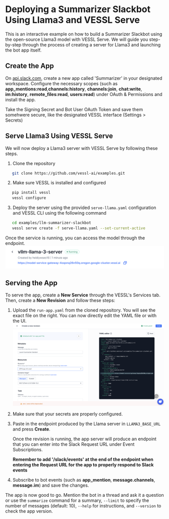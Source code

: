 # Deploying a Summarizer Slackbot Using Llama3 and VESSL Serve
This is an interactive example on how to build a Summarizer Slackbot using the open-source Llama3 model with VESSL Serve. We will guide you step-by-step through the process of creating a server for Llama3 and launching the bot app itself.

## Create the App
On [api.slack.com](https://api.slack.com/), create a new app called 'Summarizer' in your designated workspace. Configure the necessary scopes (such as **app_mentions:read**,**channels:history**, **channels:join**, **chat:write**, **im:history**, **remote_files:read**, **users:read**) under OAuth & Permissions and install the app. 

Take the Signing Secret and Bot User OAuth Token and save them somehwere secure, like the designated VESSL interface (Settings > Secrets)

## Serve Llama3 Using VESSL Serve
We will now deploy a Llama3 server with VESSL Serve by following these steps.
1. Clone the repository
```bash
   git clone https://github.com/vessl-ai/examples.git
```
2. Make sure VESSL is installed and configured
```bash
   pip install vessl
   vessl configure
```
3. Deploy the server using the provided `serve-llama.yaml` configuration and VESSL CLI using the following command
```bash
   cd examples/llm-summarizer-slackbot
   vessl serve create -f serve-llama.yaml --set-current-active
``` 

Once the service is running, you can access the model through the endpoint.
![](assets/llama-endpoint.png)

## Serving the App 
To serve the app, create a **New Service** through the VESSL's Services tab. Then, create a **New Revision** and follow these steps:
1. Upload the `run-app.yaml` from the cloned repository. You will see the exact file on the right. You can now directly edit the YAML file or with the UI.
![](assets/run-yaml.png)
2. Make sure that your secrets are properly configured.
3. Paste in the endpoint produced by the Llama server in `LLAMA3_BASE_URL` and press **Create**.

    Once the revision is running, the app server will produce an endpoint that you can enter into the Slack Request URL under Event Subscriptions.

    **Remember to add '/slack/events' at the end of the endpoint when entering the Request URL for the app to properly respond to Slack events**

4. Subscribe to bot events (such as **app_mention**, **message.channels**, **message.im**) and save the changes. 

The app is now good to go. Mention the bot in a thread and ask it a question or use the `summarize` command for a summary, `--limit` to specify the number of messages (default: 10), `--help` for instructions, and `--version` to check the app version.